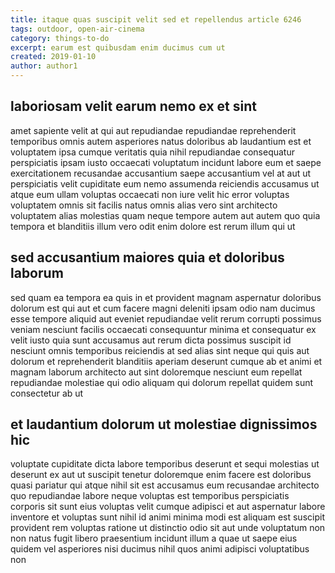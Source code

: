 ```yaml
---
title: itaque quas suscipit velit sed et repellendus article 6246
tags: outdoor, open-air-cinema
category: things-to-do
excerpt: earum est quibusdam enim ducimus cum ut
created: 2019-01-10
author: author1
---
```


## laboriosam velit earum nemo ex et sint

amet sapiente velit at qui aut repudiandae repudiandae reprehenderit temporibus omnis autem asperiores natus doloribus ab laudantium est et voluptatem ipsa cumque veritatis quia nihil repudiandae consequatur perspiciatis ipsam iusto occaecati voluptatum incidunt labore eum et saepe exercitationem recusandae accusantium saepe accusantium vel at aut ut perspiciatis velit cupiditate eum nemo assumenda reiciendis accusamus ut atque eum ullam voluptas occaecati non iure velit hic error voluptas voluptatem omnis sit facilis natus omnis alias vero sint architecto voluptatem alias molestias quam neque tempore autem aut autem quo quia tempora et blanditiis illum vero odit enim dolore est rerum illum qui ut

## sed accusantium maiores quia et doloribus laborum

sed quam ea tempora ea quis in et provident magnam aspernatur doloribus dolorum est qui aut et cum facere magni deleniti ipsam odio nam ducimus esse tempore aliquid aut eveniet repudiandae velit rerum corrupti possimus veniam nesciunt facilis occaecati consequuntur minima et consequatur ex velit iusto quia sunt accusamus aut rerum dicta possimus suscipit id nesciunt omnis temporibus reiciendis at sed alias sint neque qui quis aut dolorum et reprehenderit blanditiis aperiam deserunt cumque ab et animi et magnam laborum architecto aut sint doloremque nesciunt eum repellat repudiandae molestiae qui odio aliquam qui dolorum repellat quidem sunt consectetur ab ut

## et laudantium dolorum ut molestiae dignissimos hic

voluptate cupiditate dicta labore temporibus deserunt et sequi molestias ut deserunt ex aut ut suscipit tenetur doloremque enim facere est doloribus quasi pariatur qui atque nihil sit est accusamus eum recusandae architecto quo repudiandae labore neque voluptas est temporibus perspiciatis corporis sit sunt eius voluptas velit cumque adipisci et aut aspernatur labore inventore et voluptas sunt nihil id animi minima modi est aliquam est suscipit provident rem voluptas ratione ut distinctio odio sit aut unde voluptatum non non natus fugit libero praesentium incidunt illum a quae ut saepe eius quidem vel asperiores nisi ducimus nihil quos animi adipisci voluptatibus non
